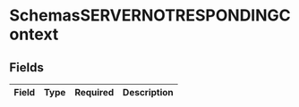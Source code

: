 # SchemasSERVERNOTRESPONDINGContext


## Fields

| Field       | Type        | Required    | Description |
| ----------- | ----------- | ----------- | ----------- |
